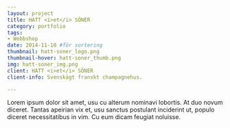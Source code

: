 ```yaml
---
layout: project
title: HATT <i>et</i> SÖNER 
category: portfolio
tags:
- Webbshop
date: 2014-11-10 #för sortering
thumbnail: hatt-soner_logo.png
thumbnail-hover: hatt-soner_thumb.png
img: hatt-soner_img.png
client: HATT <i>et</i> SÖNER 
client-info: Svenskägt franskt champagnehus.

---
```

Lorem ipsum dolor sit amet, usu cu alterum nominavi lobortis. At duo novum diceret. Tantas apeirian vix et, usu sanctus postulant inciderint ut, populo diceret necessitatibus in vim. Cu eum dicam feugiat noluisse.